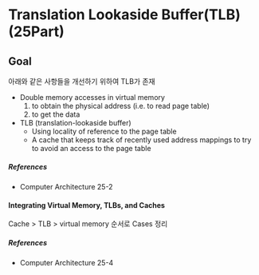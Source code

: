 # Translation Lookaside Buffer(TLB) (25Part)

## Goal

아래와 같은 사항들을 개선하기 위하여 TLB가 존재

- Double memory accesses in virtual memory
  1. to obtain the physical address (i.e. to read page table)
  2. to get the data
- TLB (translation-lookaside buffer)
  - Using locality of reference to the page table
  - A cache that keeps track of recently used address mappings to try to avoid an access to the page table

##### References

- Computer Architecture 25-2

#### Integrating Virtual Memory, TLBs, and Caches

Cache > TLB > virtual memory 순서로 Cases 정리

##### References

- Computer Architecture 25-4
